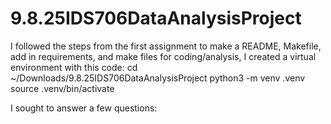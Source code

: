 # 9.8.25IDS706DataAnalysisProject
I followed the steps from the first assignment to make a README, Makefile, add in requirements, and make files for coding/analysis, 
I created a virtual environment with this code:
    cd ~/Downloads/9.8.25IDS706DataAnalysisProject python3 -m venv .venv
    source .venv/bin/activate

I sought to answer a few questions:

